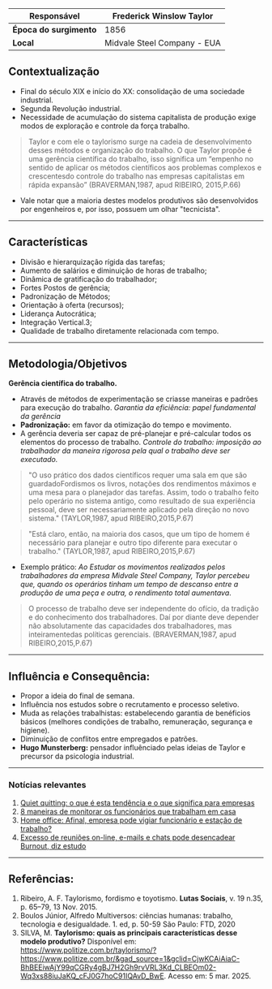 
| Responsável             | Frederick Winslow Taylor    |
| ----------------------- | --------------------------- |
| **Época do surgimento** | 1856                        |
| **Local**               | Midvale Steel Company - EUA |

## Contextualização
- Final do século XIX e início do XX: consolidação de uma sociedade industrial.
- Segunda Revolução industrial.
- Necessidade de acumulação do sistema capitalista de produção exige modos de exploração e controle da força trabalho.

>Taylor e com ele o taylorismo surge na cadeia de desenvolvimento desses métodos e organização do trabalho. O que Taylor propõe é uma gerência científica do trabalho, isso significa um “empenho no sentido de aplicar os métodos científicos aos problemas complexos e crescentesdo controle do trabalho nas empresas capitalistas em rápida expansão” (BRAVERMAN,1987, apud RIBEIRO, 2015,P.66)

- Vale notar que a maioria destes modelos produtivos são desenvolvidos por engenheiros e, por isso, possuem um olhar "tecnicista".

---
## Características
- Divisão e hierarquização rígida das tarefas;
- Aumento de salários e diminuição de horas de trabalho;
- Dinâmica de gratificação do trabalhador;
- Fortes Postos de gerência;
- Padronização de Métodos;
- Orientação à oferta (recursos);
- Liderança Autocrática;
- Integração Vertical.3;
- Qualidade de trabalho diretamente relacionada com tempo.
---
## Metodologia/Objetivos
**Gerência científica do trabalho.**
- Através de métodos de experimentação se criasse maneiras e padrões para execução do trabalho.
*Garantia da eficiência: papel fundamental da gerência*
- **Padronização:** em favor da otimização do tempo e movimento.
- A gerência deveria ser capaz de pré-planejar e pré-calcular todos os elementos do processo de trabalho.
*Controle do trabalho: imposição ao trabalhador da maneira rigorosa pela qual o trabalho deve ser executado.*

> "O uso prático dos dados científicos requer uma sala em que são guardadoFordismos os livros, notações dos rendimentos máximos e uma mesa para o planejador das tarefas. Assim, todo o trabalho feito pelo operário no sistema antigo, como resultado de sua experiência pessoal, deve ser necessariamente aplicado pela direção no novo sistema." (TAYLOR,1987, apud RIBEIRO,2015,P.67)

> "Está claro, então, na maioria dos casos, que um tipo de homem é necessário para planejar e outro tipo diferente para executar o trabalho." (TAYLOR,1987, apud RIBEIRO,2015,P.67)

- Exemplo prático:
*Ao Estudar os movimentos realizados pelos trabalhadores da empresa Midvale Steel Company, Taylor percebeu que, quando os operários tinham um tempo de descanso entre a produção de uma peça e outra, o rendimento total aumentava*.

> O processo de trabalho deve ser independente do ofício, da tradição e do conhecimento dos trabalhadores. Daí por diante deve depender não absolutamente das capacidades dos trabalhadores, mas inteiramentedas políticas gerenciais. (BRAVERMAN,1987, apud RIBEIRO,2015,P.67)
---
## Influência e Consequência:
- Propor a ideia do final de semana.
- Influência nos estudos sobre o recrutamento e processo seletivo.
- Muda as relações trabalhistas: estabelecendo garantia de benéficios básicos (melhores condições de trabalho, remuneração, segurança e higiene).
- Diminuição de conflitos entre empregados e patrões.
- **Hugo Munsterberg:** pensador influênciado pelas ideias de Taylor e precursor da psicologia industrial.

---
### Notícias relevantes

1. [Quiet quitting: o que é esta tendência e o que significa para empresas](https://www.cnnbrasil.com.br/economia/macroeconomia/quiet-quitting/)
2. [8 maneiras de monitorar os funcionários que trabalham em casa](https://www.bitrix24.com.br/articles/8-maneiras-de-monitorar-os-funcionarios-que-trabalham-em-casa.php)
3. [Home office: Afinal, empresa pode vigiar funcionário e estação de trabalho?](https://economia.uol.com.br/noticias/redacao/2022/07/22/home-office-formas-de-monitoramento-tem-que-ser-detalhadas-em-contrato.htm)
4. [Excesso de reuniões on-line, e-mails e chats pode desencadear Burnout, diz estudo](https://www.cnnbrasil.com.br/saude/excesso-de-reunioes-on-line-e-mails-e-chats-pode-desencadear-burnout-diz-estudo/)

---
## Referências: 
1. Ribeiro, A. F. Taylorismo, fordismo e toyotismo. **Lutas Sociais**, v. 19 n.35, p. 65–79, 13 Nov. 2015.
2. Boulos Júnior, Alfredo Multiversos: ciências humanas: trabalho, tecnologia e desigualdade. 1. ed, p. 50-59 São Paulo: FTD, 2020
3. SILVA, M. **Taylorismo: quais as principais características desse modelo produtivo?** Disponível em: <https://www.politize.com.br/taylorismo/?https://www.politize.com.br/&gad_source=1&gclid=CjwKCAiAiaC-BhBEEiwAjY99qCGRy4gBJ7H2Gh9rvVRL3Kd_CLBEOm02-Wq3xs88iuJaKQ_cFJ0G7hoC91IQAvD_BwE>. Acesso em: 5 mar. 2025.
